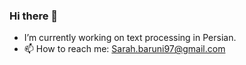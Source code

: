 ### Hi there 👋

-  I’m currently working on text processing in Persian.
- 📫 How to reach me: Sarah.baruni97@gmail.com
